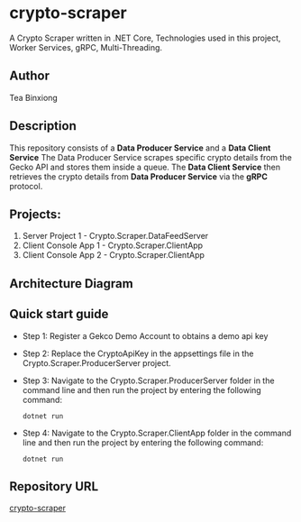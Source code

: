 # crypto-scraper
A Crypto Scraper written in .NET Core, Technologies used in this project, Worker Services, gRPC, Multi-Threading.

## Author
Tea Binxiong

## Description
This repository consists of a **Data Producer Service** and a **Data Client Service** The Data Producer Service scrapes specific crypto details from the Gecko API and stores them inside a queue. The **Data Client Service** then retrieves the crypto details from **Data Producer Service** via the **gRPC** protocol.

## Projects:
1) Server Project 1 - Crypto.Scraper.DataFeedServer
2) Client Console App 1 - Crypto.Scraper.ClientApp
3) Client Console App 2 - Crypto.Scraper.ClientApp



## Architecture Diagram

## Quick start guide

- Step 1: Register a Gekco Demo Account to obtains a demo api key

- Step 2: Replace the CryptoApiKey in the appsettings file in the Crypto.Scraper.ProducerServer project.

- Step 3: Navigate to the Crypto.Scraper.ProducerServer folder in the command line and then run the project by entering the following command:
  ```
  dotnet run
  ```
- Step 4: Navigate to the Crypto.Scraper.ClientApp folder in the command line and then run the project by entering the following command:
  ```
  dotnet run
  ```

## Repository URL
[crypto-scraper]([https://github.com/teabinxiong/dotnet-result-pattern](https://github.com/teabinxiong/crypto-scraper))







